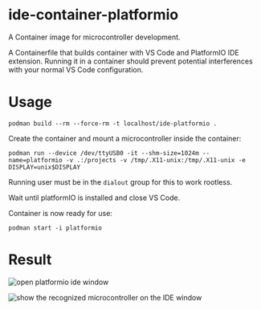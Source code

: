 # ide-container-platformio

A Container image for microcontroller development.

A Containerfile that builds container with VS Code and PlatformIO IDE extension. Running it in a container should prevent potential interferences with your normal VS Code configuration.

# Usage

```
podman build --rm --force-rm -t localhost/ide-platformio .
```

Create the container and mount a microcontroller inside the container:

```
podman run --device /dev/ttyUSB0 -it --shm-size=1024m --name=platformio -v .:/projects -v /tmp/.X11-unix:/tmp/.X11-unix -e DISPLAY=unix$DISPLAY
```

Running user must be in the `dialout` group for this to work rootless.

Wait until platformIO is installed and close VS Code.

Container is now ready for use:


```
podman start -i platformio
```


# Result


![open platformio ide window](https://i.imgur.com/Xy7cSNq.png)

![show the recognized microcontroller on the IDE window](https://i.imgur.com/jtjdi6L.png)

